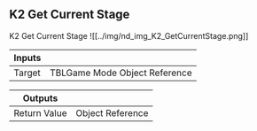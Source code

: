 ## K2 Get Current Stage
K2 Get Current Stage
![[../img/nd_img_K2_GetCurrentStage.png]]

|Inputs||
|--|--|
| Target | TBLGame Mode Object Reference |

|Outputs||
|--|--|
| Return Value | Object Reference |
